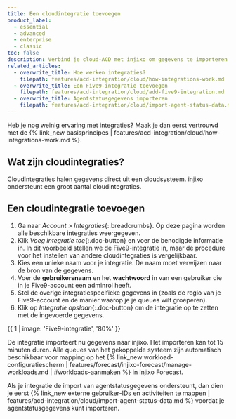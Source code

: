 ```yaml
---
title: Een cloudintegratie toevoegen
product_label:
  - essential
  - advanced
  - enterprise
  - classic
toc: false
description: Verbind je cloud-ACD met injixo om gegevens te importeren.
related_articles:
  - overwrite_title: Hoe werken integraties?
    filepath: features/acd-integration/cloud/how-integrations-work.md
  - overwrite_title: Een Five9-integratie toevoegen
    filepath: features/acd-integration/cloud/add-five9-integration.md
  - overwrite_title: Agentstatusgegevens importeren
    filepath: features/acd-integration/cloud/import-agent-status-data.md
---
```


Heb je nog weinig ervaring met integraties? Maak je dan eerst vertrouwd met de {% link_new basisprincipes | features/acd-integration/cloud/how-integrations-work.md %}.

## Wat zijn cloudintegraties?

Cloudintegraties halen gegevens direct uit een cloudsysteem. injixo ondersteunt een groot aantal cloudintegraties.

## Een cloudintegratie toevoegen

1. Ga naar *Account > Integraties*{:.breadcrumbs}. Op deze pagina worden alle beschikbare integraties weergegeven.
2. Klik *Voeg integratie toe*{:.doc-button} en voer de benodigde informatie in. In dit voorbeeld stellen we de Five9-integratie in, maar de procedure voor het instellen van andere cloudintegraties is vergelijkbaar.
3. Kies een unieke naam voor je integratie. De naam moet verwijzen naar de bron van de gegevens.
4. Voer de **gebruikersnaam** en het **wachtwoord** in van een gebruiker die in je Five9-account een adminrol heeft.
5. Stel de overige integratiespecifieke gegevens in (zoals de regio van je Five9-account en de manier waarop je je queues wilt groeperen).
6. Klik op _Integratie opslaan_{:.doc-button} om de integratie op te zetten met de ingevoerde gegevens.

{{ 1 | image: 'Five9-integratie', '80%' }}

De integratie importeert nu gegevens naar injixo. Het importeren kan tot 15 minuten duren. Alle queues van het gekoppelde systeem zijn automatisch beschikbaar voor mapping op het {% link_new workload-configuratiescherm | features/forecast/injixo-forecast/manage-workloads.md | #workloads-aanmaken %} in injixo Forecast.

Als je integratie de import van agentstatusgegevens ondersteunt, dan dien je eerst {% link_new externe gebruiker-IDs en activiteiten te mappen | features/acd-integration/cloud/import-agent-status-data.md %} voordat je agentstatusgegevens kunt importeren.
